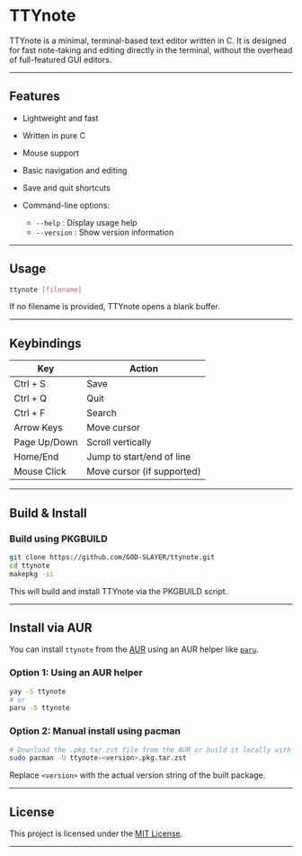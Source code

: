 # TTYnote

TTYnote is a minimal, terminal-based text editor written in C. It is designed for fast note-taking and editing directly in the terminal, without the overhead of full-featured GUI editors.

---

## Features

* Lightweight and fast
* Written in pure C
* Mouse support
* Basic navigation and editing
* Save and quit shortcuts
* Command-line options:

  * `--help` : Display usage help
  * `--version` : Show version information

---

## Usage

```sh
ttynote [filename]
```

If no filename is provided, TTYnote opens a blank buffer.

---

## Keybindings

| Key          | Action                     |
| ------------ | -------------------------- |
| Ctrl + S     | Save                       |
| Ctrl + Q     | Quit                       |
| Ctrl + F     | Search                     |
| Arrow Keys   | Move cursor                |
| Page Up/Down | Scroll vertically          |
| Home/End     | Jump to start/end of line  |
| Mouse Click  | Move cursor (if supported) |

---

## Build & Install

### Build using PKGBUILD

```sh
git clone https://github.com/G0D-SLAYER/ttynote.git
cd ttynote
makepkg -si
```

This will build and install TTYnote via the PKGBUILD script.

---

## Install via AUR

You can install `ttynote` from the [AUR](https://aur.archlinux.org/packages/ttynote) using an AUR helper like [`paru`](https://github.com/Morganamilo/paru).

### Option 1: Using an AUR helper

```sh
yay -S ttynote
# or
paru -S ttynote
```

### Option 2: Manual install using pacman

```sh
# Download the .pkg.tar.zst file from the AUR or build it locally with makepkg
sudo pacman -U ttynote-<version>.pkg.tar.zst
```

Replace `<version>` with the actual version string of the built package.

---

## License

This project is licensed under the [MIT License](LICENSE).

---

